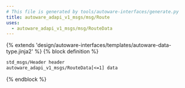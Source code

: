 ```yaml
---
# This file is generated by tools/autoware-interfaces/generate.py
title: autoware_adapi_v1_msgs/msg/Route
uses:
  - autoware_adapi_v1_msgs/msg/RouteData
---
```


{% extends 'design/autoware-interfaces/templates/autoware-data-type.jinja2' %}
{% block definition %}

```txt
std_msgs/Header header
autoware_adapi_v1_msgs/RouteData[<=1] data
```

{% endblock %}
